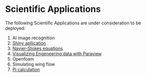 # Scientific Applications

The following Scientific Applications are under consideration to be deployed:

1. AI image recognition
2. [Shiny apllication](Shiny-app.md)
3. [Navier-Stokes equations](https://github.com/barbagroup/CFDPython)
4. [Visualizing Engeneering data with Paraview](https://ask.cyberinfrastructure.org/t/how-do-i-run-paraview-or-openfoam-on-an-hpc-resource/644/2)
5. Openfoam
6. Simulating wing flow
7. [Pi calculation](Pi.md)
